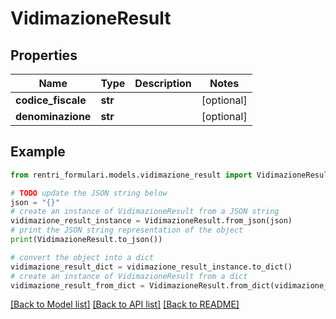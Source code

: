 # VidimazioneResult


## Properties

Name | Type | Description | Notes
------------ | ------------- | ------------- | -------------
**codice_fiscale** | **str** |  | [optional] 
**denominazione** | **str** |  | [optional] 

## Example

```python
from rentri_formulari.models.vidimazione_result import VidimazioneResult

# TODO update the JSON string below
json = "{}"
# create an instance of VidimazioneResult from a JSON string
vidimazione_result_instance = VidimazioneResult.from_json(json)
# print the JSON string representation of the object
print(VidimazioneResult.to_json())

# convert the object into a dict
vidimazione_result_dict = vidimazione_result_instance.to_dict()
# create an instance of VidimazioneResult from a dict
vidimazione_result_from_dict = VidimazioneResult.from_dict(vidimazione_result_dict)
```
[[Back to Model list]](../README.md#documentation-for-models) [[Back to API list]](../README.md#documentation-for-api-endpoints) [[Back to README]](../README.md)



